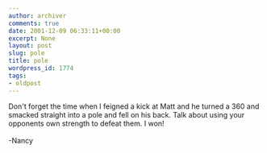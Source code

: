 ```yaml
---
author: archiver
comments: true
date: 2001-12-09 06:33:11+00:00
excerpt: None
layout: post
slug: pole
title: pole
wordpress_id: 1774
tags:
- oldpost
---
```


Don't forget the time when I feigned a kick at Matt and he turned a 360 and smacked straight into a pole and fell on his back. Talk about using your opponents own strength to defeat them. I won!<br /><br />-Nancy